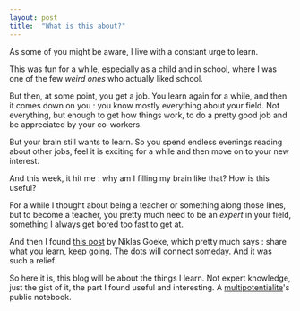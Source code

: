 ```yaml
---
layout: post
title:  "What is this about?"
---
```

As some of you might be aware, I live with a constant urge to learn.

This was fun for a while, especially as a child and in school, where I was one of the few *weird ones* who actually liked school.

But then, at some point, you get a job. You learn again for a while, and then it comes down on you : you know mostly everything about your field. Not everything, but enough to get how things work, to do a pretty good job and be appreciated by your co-workers.

But your brain still wants to learn. So you spend endless evenings reading about other jobs, feel it is exciting for a while and then move on to your new interest.

And this week, it hit me : why am I filling my brain like that? How is this useful?

For a while I thought about being a teacher or something along those lines, but to become a teacher, you pretty much need to be an *expert* in your field, something I always get bored too fast to get at.

And then I found [this post](https://betterhumans.coach.me/are-you-a-multipotentialite-confessions-from-a-man-with-obsessive-learning-disorder-82e400df53d3) by Niklas Goeke, which pretty much says : share what you learn, keep going. The dots will connect someday. And it was such a relief.

So here it is, this blog will be about the things I learn. Not expert knowledge, just the gist of it, the part I found useful and interesting. A [multipotentialite](https://www.ted.com/talks/emilie_wapnick_why_some_of_us_don_t_have_one_true_calling)'s public notebook.
